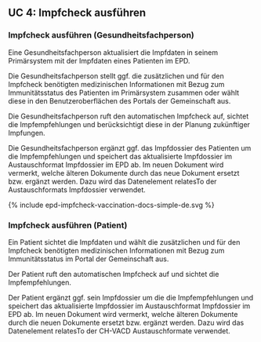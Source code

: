 ## UC 4: Impfcheck ausführen

### Impfcheck ausführen (Gesundheitsfachperson)
Eine Gesundheitsfachperson aktualisiert die Impfdaten in seinem Primärsystem mit der Impfdaten eines Patienten im EPD.

Die Gesundheitsfachperson stellt ggf. die zusätzlichen und für den Impfcheck benötigten medizinischen Informationen mit Bezug zum Immunitätsstatus des Patienten im Primärsystem zusammen oder wählt diese in den Benutzeroberflächen des Portals der Gemeinschaft aus.

Die Gesundheitsfachperson ruft den automatischen Impfcheck auf, sichtet die Impfempfehlungen und berücksichtigt diese in der Planung zukünftiger Impfungen.

Die Gesundheitsfachperson ergänzt ggf. das Impfdossier des Patienten um die Impfempfehlungen und speichert das aktualisierte Impfdossier im Austauschformat Impfdossier im EPD ab. Im neuen Dokument wird vermerkt, welche älteren Dokumente durch das neue Dokument ersetzt bzw. ergänzt werden. Dazu wird das Datenelement relatesTo der Austauschformats Impfdossier verwendet.

<div>{% include epd-impfcheck-vaccination-docs-simple-de.svg %}</div>


### Impfcheck ausführen (Patient)
Ein Patient sichtet die Impfdaten und wählt die zusätzlichen und für den Impfcheck benötigten medizinischen Informationen mit Bezug zum Immunitätsstatus im Portal der Gemeinschaft aus.

Der Patient ruft den automatischen Impfcheck auf und sichtet die Impfempfehlungen. 

Der Patient ergänzt ggf. sein Impfdossier um die die Impfempfehlungen und speichert das aktualisierte Impfdossier im Austauschformat Impfdossier im EPD ab. Im neuen Dokument wird vermerkt, welche älteren Dokumente durch die neuen Dokumente ersetzt bzw. ergänzt werden. Dazu wird das Datenelement relatesTo der CH-VACD Austauschformate verwendet.



